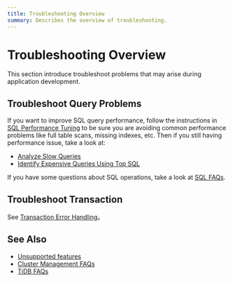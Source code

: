 ```yaml
---
title: Troubleshooting Overview
summary: Describes the overview of troubleshooting.
---
```


# Troubleshooting Overview

This section introduce troubleshoot problems that may arise during application development.

## Troubleshoot Query Problems

If you want to improve SQL query performance, follow the instructions in [SQL Performance Tuning](/develop/optimize-sql-overview.md) to be sure you are avoiding common performance problems like full table scans, missing indexes, etc. Then if you still having performance issue, take a look at:

- [Analyze Slow Queries](https://docs.pingcap.com/tidb/stable/analyze-slow-queries)
- [Identify Expensive Queries Using Top SQL](https://docs.pingcap.com/tidb/stable/top-sql)

If you have some questions about SQL operations, take a look at [SQL FAQs](https://docs.pingcap.com/tidb/stable/sql-faq).

## Troubleshoot Transaction

See [Transaction Error Handling](/develop/transaction-troubleshoot.md)。

## See Also

- [Unsupported features](https://docs.pingcap.com/tidb/stable/mysql-compatibility#unsupported-features)
- [Cluster Management FAQs](https://docs.pingcap.com/tidb/stable/manage-cluster-faq)
- [TiDB FAQs](https://docs.pingcap.com/tidb/stable/tidb-faq)